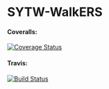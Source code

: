 SYTW-WalkERS
============

#### Coveralls:
[![Coverage Status](https://img.shields.io/coveralls/WalkERSProyect/SYTW-WalkERS.svg)](https://coveralls.io/r/WalkERSProyect/SYTW-WalkERS)

#### Travis: 
[![Build Status](https://travis-ci.org/WalkERSProyect/SYTW-WalkERS.svg?branch=master)](https://travis-ci.org/WalkERSProyect/SYTW-WalkERS)
